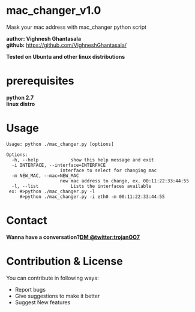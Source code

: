 # mac_changer_v1.0
Mask your mac address with mac_changer python script

**author: Vighnesh Ghantasala**\
**github:** https://github.com/VighneshGhantasala/

**Tested on Ubuntu and other linux distributions**
# prerequisites
  __python 2.7__\
  __linux distro__
# Usage
    Usage: python ./mac_changer.py [options]

    Options:
      -h, --help            show this help message and exit
      -i INTERFACE, --interface=INTERFACE
                        interface to select for changing mac
      -m NEW_MAC, --mac=NEW_MAC
                        new mac address to change, ex. 00:11:22:33:44:55
      -l, --list            Lists the interfaces available
     ex: #>python ./mac_changer.py -l
         #>python ./mac_changer.py -i eth0 -m 00:11:22:33:44:55

# Contact
**Wanna have a conversation?[DM @twitter:trojanOO7](https://twitter.com/trojanOO7)**
# Contribution & License

You can contribute in following ways:

* Report bugs
* Give suggestions to make it better
* Suggest New features 
